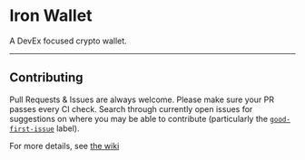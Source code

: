 # Iron Wallet

A DevEx focused crypto wallet.

[good-first-issue]: https://github.com/naps62/iron/issues?q=is%3Aopen+is%3Aissue+label%3A%22good+first+issue%22

---

## Contributing

Pull Requests & Issues are always welcome. Please make sure your PR passes every CI check.
Search through currently open issues for suggestions on where you may be able to contribute (particularly the [`good-first-issue`][good-first-issue] label).

For more details, see [the wiki](./wiki/contributing.md)
